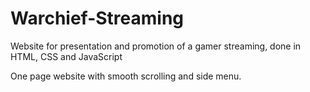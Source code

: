 # Warchief-Streaming
Website for presentation and promotion of a gamer streaming, done in HTML, CSS and JavaScript

One page website with smooth scrolling and side menu.
